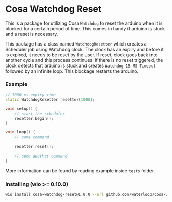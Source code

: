 # Cosa Watchdog Reset

This is a package for utilizing Cosa `Watchdog` to reset the arduino when it is
blocked for a certain period of time. This comes in handy if arduino is stuck
and a reset is necessary.

This package has a class named `WatchdogResetter` which creates a Scheduler job 
using Watchdog clock. The clock has an expiry and before it is expired, it needs
to be reset by the user. If reset, clock goes back into another cycle and this
process continues. If there is no reset triggered, the clock detects that arduino
is stuck and creates `Watchdog 15 MS Timeout` followed by an infinite loop.
This blockage restarts the arduino.

### Example
```cpp
// 1000 ms expiry time
static WatchdogResetter resetter{1000};

void setup() {
    // start the scheduler
    resetter.begin();
}

void loop() {
    // some command
    
    resetter.reset();
    
    // some another command
}
```

More information can be found by reading example inside `tests` folder.


### Installing (wio >= 0.10.0)

```bash
wio install cosa-watchdog-reset@1.0.0 --url github.com/waterloop/cosa-watchdog-reset
```

